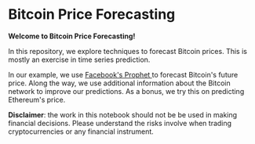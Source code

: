 # Bitcoin Price Forecasting

**Welcome to Bitcoin Price Forecasting!**

In this repository, we explore techniques to forecast Bitcoin prices. This is mostly an exercise in time series prediction.

In our example, we use [Facebook's Prophet ](https://facebook.github.io/prophet/) to forecast Bitcoin's future price. Along the way, we use additional information about the Bitcoin network to improve our predictions. As a bonus, we try this on predicting Ethereum's price.

**Disclaimer**: the work in this notebook should not be be used in making financial decisions. Please understand the risks involve when trading cryptocurrencies or any financial instrument.
